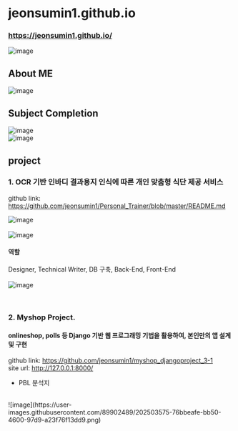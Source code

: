 # jeonsumin1.github.io

###  https://jeonsumin1.github.io/

![image](https://user-images.githubusercontent.com/89902489/201745946-a3b66386-49ed-42ee-836a-54396722a5bb.png)
   

## About ME
![image](https://user-images.githubusercontent.com/89902489/201745413-2220a12c-9096-443f-99cc-1face9c533a8.png)
<br>

## Subject Completion
![image](https://user-images.githubusercontent.com/89902489/201744303-6d1997f6-7060-42fa-a8ca-277ce4d0b9d8.png)
<br>
![image](https://user-images.githubusercontent.com/89902489/201946688-e896225e-c8fb-45d4-a0f4-9b9fbc36c8c3.png)
<br>

## project
### 1. OCR 기반 인바디 결과용지 인식에 따른 개인 맞춤형 식단 제공 서비스  
github link: https://github.com/jeonsumin1/Personal_Trainer/blob/master/README.md

![image](https://user-images.githubusercontent.com/89902489/201947161-5811e3ce-ce8d-4705-9a2e-ab28b1f1a177.png)
<br><br>
![image](https://user-images.githubusercontent.com/89902489/201947683-6cf18d68-90f8-4ead-8c56-bcca9798fdb2.png)
<br>
#### 역할
Designer, Technical Writer, DB 구축, Back-End, Front-End 
<br><br>
![image](https://user-images.githubusercontent.com/89902489/201947752-f273be0b-87b6-4d30-b09f-6804b79b03a3.png)


<br>

### 2. Myshop Project. 
#### onlineshop, polls 등 Django 기반 웹 프로그래밍 기법을 활용하여, 본인만의 앱 설계 및 구현 
github link: https://github.com/jeonsumin1/myshop_djangoproject_3-1
<br>
site url: http://127.0.0.1:8000/
<br>
* PBL 분석지 
<br>
![image](https://user-images.githubusercontent.com/89902489/202503575-76bbeafe-bb50-4600-97d9-a23f76f13dd9.png)

